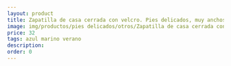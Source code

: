 ```yaml
---
layout: product
title: Zapatilla de casa cerrada con velcro. Pies delicados, muy anchos
image: img/productos/pies delicados/otros/Zapatilla de casa cerrada con velcro. Pies delicados, muy anchos=32=azul marino verano.webp
price: 32
tags: azul marino verano
description: 
order: 0
---
```

